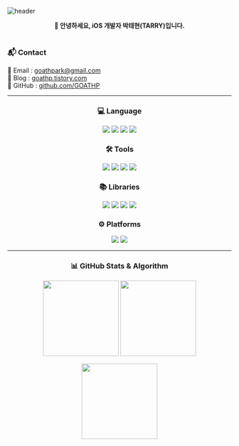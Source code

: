 <!-- 🔥 헤더 -->
![header](https://capsule-render.vercel.app/api?type=waving&color=0:FA55B8,100:9B6FFF&height=230&text=🔥소통을%20중시하는%20iOS%20개발자%20박태현(TARRY)%20입니다.&fontColor=ffffff&fontSize=32)

<!-- 👋 소개 -->
<p align="center">
  <b>👋 안녕하세요, iOS 개발자 박태현(TARRY)입니다.</b><br><br>

<h3 align="left">📬 Contact</h3>

<p align="left">
  📧 Email : <a href="mailto:goathpark@gmail.com">goathpark@gmail.com</a><br>
  📝 Blog : <a href="https://goathp.tistory.com/" target="_blank">goathp.tistory.com</a><br>
  🐙 GitHub : <a href="https://github.com/GOATHP" target="_blank">github.com/GOATHP</a>
</p>

--- 
<!-- 💻 Language -->
<h3 align="center">💻 Language</h3>
<p align="center">
  <img src="https://img.shields.io/badge/Swift-F05138?style=plastic&logo=Swift&logoColor=white"/>
  <img src="https://img.shields.io/badge/Java-F78C40?style=plastic&logo=OpenJDK&logoColor=white">
  <img src="https://img.shields.io/badge/R-276DC3?style=plastic&logo=R&logoColor=white">
  <img src="https://img.shields.io/badge/Python-3776AB?style=plastic&logo=Python&logoColor=white">
</p>

<!-- 🛠 Tools -->
<h3 align="center">🛠 Tools</h3>
<p align="center">
  <img src="https://img.shields.io/badge/Eclipse-2C2255?style=plastic&logo=Eclipse&logoColor=white">
  <img src="https://img.shields.io/badge/RStudio-75AADB?style=plastic&logo=RStudio&logoColor=white">
  <img src="https://img.shields.io/badge/Jupyter-F37626?style=plastic&logo=Jupyter&logoColor=white">
  <img src="https://img.shields.io/badge/VS Code-007ACC?style=plastic&logo=Visual Studio Code&logoColor=white">
</p>

<!-- 📚 Libraries -->
<h3 align="center">📚 Libraries</h3>
<p align="center">
  <img src="https://img.shields.io/badge/Selenium-43B02A?style=plastic&logo=Selenium&logoColor=white">
  <img src="https://img.shields.io/badge/pandas-150458?style=plastic&logo=pandas&logoColor=white">
  <img src="https://img.shields.io/badge/TensorFlow-FF6F00?style=plastic&logo=TensorFlow&logoColor=white">
  <img src="https://img.shields.io/badge/PyTorch-EE4C2C?style=plastic&logo=PyTorch&logoColor=white">
</p>

<!-- ⚙️ Platforms -->
<h3 align="center">⚙️ Platforms</h3>
<p align="center">
  <img src="https://img.shields.io/badge/Oracle-F80000?style=plastic&logo=Oracle&logoColor=white">
  <img src="https://img.shields.io/badge/Linux-FCC624?style=plastic&logo=Linux&logoColor=white">
</p>

---

<!-- 📊 Stats -->
<h3 align="center">📊 GitHub Stats & Algorithm</h3>

<p align="center">
  <img src="https://github-readme-stats.vercel.app/api/top-langs/?username=GOATHP&hide_progress=false" height="170">
  <img src="https://github-readme-stats.vercel.app/api?username=GOATHP&show_icons=true&theme=radical" height="170">
</p>

<p align="center">
  <img src="http://mazassumnida.wtf/api/v2/generate_badge?boj=mds468" height="170">
</p>
